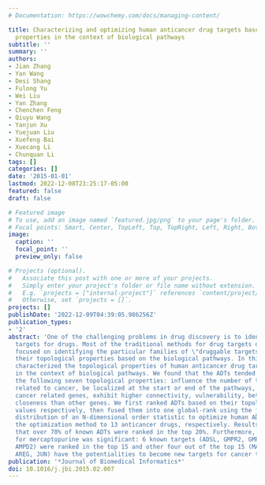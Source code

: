```yaml
---
# Documentation: https://wowchemy.com/docs/managing-content/

title: Characterizing and optimizing human anticancer drug targets based on topological
  properties in the context of biological pathways
subtitle: ''
summary: ''
authors:
- Jian Zhang
- Yan Wang
- Desi Shang
- Fulong Yu
- Wei Liu
- Yan Zhang
- Chenchen Feng
- Qiuyu Wang
- Yanjun Xu
- Yuejuan Liu
- Xuefeng Bai
- Xuecang Li
- Chunquan Li
tags: []
categories: []
date: '2015-01-01'
lastmod: 2022-12-08T23:25:17-05:00
featured: false
draft: false

# Featured image
# To use, add an image named `featured.jpg/png` to your page's folder.
# Focal points: Smart, Center, TopLeft, Top, TopRight, Left, Right, BottomLeft, Bottom, BottomRight.
image:
  caption: ''
  focal_point: ''
  preview_only: false

# Projects (optional).
#   Associate this post with one or more of your projects.
#   Simply enter your project's folder or file name without extension.
#   E.g. `projects = ["internal-project"]` references `content/project/deep-learning/index.md`.
#   Otherwise, set `projects = []`.
projects: []
publishDate: '2022-12-09T04:39:05.986256Z'
publication_types:
- '2'
abstract: 'One of the challenging problems in drug discovery is to identify the novel
  targets for drugs. Most of the traditional methods for drug targets optimization
  focused on identifying the particular families of \"druggable targets\", but ignored
  their topological properties based on the biological pathways. In this study, we
  characterized the topological properties of human anticancer drug targets (ADTs)
  in the context of biological pathways. We found that the ADTs tended to present
  the following seven topological properties: influence the number of the pathways
  related to cancer, be localized at the start or end of the pathways, interact with
  cancer related genes, exhibit higher connectivity, vulnerability, betweenness, and
  closeness than other genes. We first ranked ADTs based on their topological property
  values respectively, then fused them into one global-rank using the joint cumulative
  distribution of an N-dimensional order statistic to optimize human ADTs. We applied
  the optimization method to 13 anticancer drugs, respectively. Results demonstrated
  that over 70% of known ADTs were ranked in the top 20%. Furthermore, the performance
  for mercaptopurine was significant: 6 known targets (ADSL, GMPR2, GMPR, HPRT1, AMPD3,
  AMPD2) were ranked in the top 15 and other four out of the top 15 (MAT2A, CDKN1A,
  AREG, JUN) have the potentialities to become new targets for cancer therapy.'
publication: '*Journal of Biomedical Informatics*'
doi: 10.1016/j.jbi.2015.02.007
---
```

